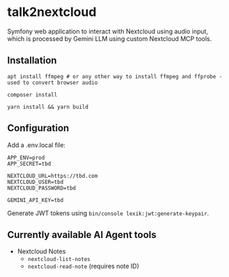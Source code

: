 # talk2nextcloud

Symfony web application to interact with Nextcloud using audio input, which is processed by Gemini LLM using 
custom Nextcloud MCP tools.

## Installation

````shell
apt install ffmpeg # or any other way to install ffmpeg and ffprobe - used to convert browser audio

composer install

yarn install && yarn build
````

## Configuration

Add a .env.local file:

````dotenv
APP_ENV=prod
APP_SECRET=tbd

NEXTCLOUD_URL=https://tbd.com
NEXTCLOUD_USER=tbd
NEXTCLOUD_PASSWORD=tbd

GEMINI_API_KEY=tbd
````

Generate JWT tokens using `bin/console lexik:jwt:generate-keypair`.

## Currently available AI Agent tools

- Nextcloud Notes
  - `nextcloud-list-notes`
  - `nextcloud-read-note` (requires note ID)
